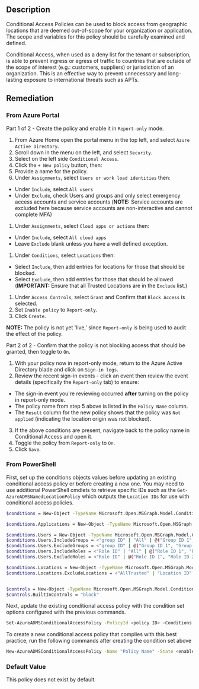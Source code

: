 ## Description

Conditional Access Policies can be used to block access from geographic locations that are deemed out-of-scope for your organization or application. The scope and variables for this policy should be carefully examined and defined.

Conditional Access, when used as a deny list for the tenant or subscription, is able to prevent ingress or egress of traffic to countries that are outside of the scope of interest (e.g.: customers, suppliers) or jurisdiction of an organization. This is an effective way to prevent unnecessary and long-lasting exposure to international threats such as APTs.

## Remediation

### From Azure Portal

Part 1 of 2 - Create the policy and enable it in `Report-only` mode.

1. From Azure Home open the portal menu in the top left, and select `Azure Active Directory`.
2. Scroll down in the menu on the left, and select `Security`.
3. Select on the left side `Conditional Access`.
4. Click the `+ New policy` button, then:
5. Provide a name for the policy.
6. Under `Assignments`, select `Users or work load identities` then:
- Under `Include`, select `All users`
- Under `Exclude`, check Users and groups and only select emergency access accounts and service accounts (**NOTE:** Service accounts are excluded here because service accounts are non-interactive and cannot complete MFA)
1. Under `Assignments`, select `Cloud apps or actions` then:
- Under `Include`, select `All cloud apps`
- Leave `Exclude` blank unless you have a well defined exception.
1. Under `Conditions`, select `Locations` then:
- Select `Include`, then add entries for locations for those that should be
blocked.
- Select `Exclude`, then add entries for those that should be allowed (**IMPORTANT:** Ensure that all Trusted Locations are in the `Exclude` list.)
1. Under `Access Controls`, select `Grant` and Confirm that `Block Access` is selected.
2.  Set `Enable policy` to `Report-only`.
3.  Click `Create`.

**NOTE:** The policy is not yet 'live,' since `Report-only` is being used to audit the effect of the policy.

Part 2 of 2 - Confirm that the policy is not blocking access that should be granted, then toggle to `On`.

1. With your policy now in report-only mode, return to the Azure Active Directory blade and click on `Sign-in logs`.
2. Review the recent sign-in events - click an event then review the event details (specifically the `Report-only` tab) to ensure:
- The sign-in event you're reviewing occurred **after** turning on the policy in report-only mode.
- The policy name from step 5 above is listed in the `Policy Name` column.
- The `Result` column for the new policy shows that the policy was `Not applied` (indicating the location origin was not blocked).
3. If the above conditions are present, navigate back to the policy name in Conditional Access and open it.
4. Toggle the policy from `Report-only` to `On`.
5. Click `Save`.

### From PowerShell

First, set up the conditions objects values before updating an existing conditional access policy or before creating a new one. You may need to use additional PowerShell cmdlets to retrieve specific IDs such as the `Get-AzureADMSNamedLocationPolicy` which outputs the `Location IDs` for use with conditional access policies.

```bash
$conditions = New-Object -TypeName Microsoft.Open.MSGraph.Model.ConditionalAccessConditionSet

$conditions.Applications = New-Object -TypeName Microsoft.Open.MSGraph.Model.ConditionalAccessApplicationCondition $conditions.Applications.IncludeApplications = <"All" | "Office365" | "app ID" | @("app ID 1", "app ID 2", etc...> $conditions.Applications.ExcludeApplications = <"Office365" | "app ID" | @("app ID 1", "app ID 2", etc...)>

$conditions.Users = New-Object -TypeName Microsoft.Open.MSGraph.Model.ConditionalAccessUserCondition $conditions.Users.IncludeUsers = <"All" | "None" | "GuestsOrExternalUsers" | "Specific User ID" | @("User ID 1", "User ID 2", etc.)> $conditions.Users.ExcludeUsers = <"GuestsOrExternalUsers" | "Specific User ID" | @("User ID 1", "User ID 2", etc.)>
$conditions.Users.IncludeGroups = <"group ID" | "All" | @("Group ID 1", "Group ID 2", etc...)>
$conditions.Users.ExcludeGroups = <"group ID" | @("Group ID 1", "Group ID 2", etc...)>
$conditions.Users.IncludeRoles = <"Role ID" | "All" | @("Role ID 1", "Role ID 2", etc...)>
$conditions.Users.ExcludeRoles = <"Role ID" | @("Role ID 1", "Role ID 2", etc...)>

$conditions.Locations = New-Object -TypeName Microsoft.Open.MSGraph.Model.ConditionalAccessLocationCondition $conditions.Locations.IncludeLocations = <"Location ID" | @("Location ID 1", "Location ID 2", etc...) >
$conditions.Locations.ExcludeLocations = <"AllTrusted" | "Location ID" | @("Location ID 1", "Location ID 2", etc...)>


$controls = New-Object -TypeName Microsoft.Open.MSGraph.Model.ConditionalAccessGrantControls $controls._Operator = "OR"
$controls.BuiltInControls = "block"
```

Next, update the existing conditional access policy with the condition set options configured with the previous commands.

```bash
Set-AzureADMSConditionalAccessPolicy -PolicyId <policy ID> -Conditions $conditions -GrantControls $controls
```

To create a new conditional access policy that complies with this best practice, run the following commands after creating the condition set above

```bash
New-AzureADMSConditionalAccessPolicy -Name "Policy Name" -State <enabled|disabled> -Conditions $conditions -GrantControls $controls
```

### Default Value

This policy does not exist by default.
